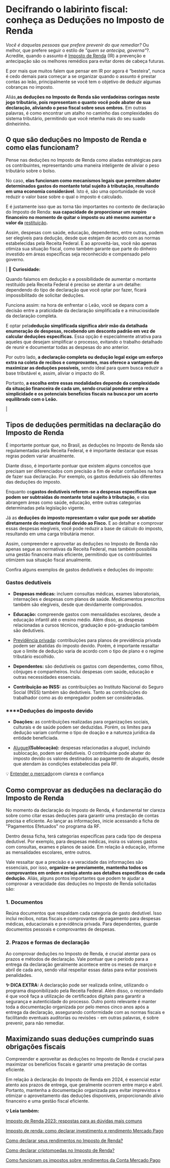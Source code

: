# Decifrando o labirinto fiscal: conheça as Deduções no Imposto de Renda

*Você é daquelas pessoas que prefere prevenir do que remediar?* Ou melhor, que prefere seguir o estilo de *"quem se antecipa, governa"*?. Acredite, quando o assunto é [Imposto de Renda](https://meubolso.mercadopago.com.br/imposto-de-renda-2021-o-que-voce-precisa-saber) (IR) a prevenção e antecipação são os melhores remédios para evitar dores de cabeça futuras.

E por mais que muitos falem que pensar em IR por agora é “besteira”, nunca é cedo demais para começar a se organizar quando o assunto é prestar contas ao leão, principalmente se você tem o objetivo de deduzir algumas cobranças no imposto.

Aliás,**as deduções no Imposto de Renda são verdadeiras coringas neste jogo tributário, pois representam o quanto você pode abater de sua declaração, aliviando o peso fiscal sobre seus ombros.** Em outras palavras, é como encontrar um atalho no caminho das complexidades do sistema tributário, permitindo que você retenha mais do seu suado dinheirinho.

## **O que são deduções no Imposto de Renda e como elas funcionam?**

Pense nas deduções no Imposto de Renda como aliadas estratégicas para os contribuintes, representando uma maneira inteligente de aliviar o peso tributário sobre o bolso.

No caso, **elas funcionam como mecanismos legais que permitem abater determinados gastos do montante total sujeito à tributação, resultando em uma economia considerável**. Isto é, são uma oportunidade de você reduzir o valor base sobre o qual o imposto é calculado.

E é justamente isso que as torna tão importantes no contexto de declaração do Imposto de Renda: **sua capacidade de proporcionar um respiro financeiro no momento de quitar o imposto ou até mesmo aumentar o valor da** [restituição](https://meubolso.mercadopago.com.br/restituicao-imposto-de-renda)**.**

Assim, despesas com saúde, educação, dependentes, entre outras, podem ser elegíveis para dedução, desde que estejam de acordo com as normas estabelecidas pela Receita Federal. E ao aproveitá-las, você não apenas otimiza sua situação fiscal, como também garante que parte do dinheiro investido em áreas específicas seja reconhecido e compensado pelo governo.

| 
🤔 **Curiosidade:**

Quando falamos em dedução e a possibilidade de aumentar o montante restituído pela Receita Federal é preciso se atentar a um detalhe: dependendo do tipo de declaração que você optar por fazer, ficará impossibilitado de solicitar deduções.

Funciona assim: na hora de enfrentar o Leão, você se depara com a decisão entre a praticidade da declaração simplificada e a minuciosidade da declaração completa.

E optar pela**dedução simplificada significa abrir mão da detalhada enumeração de despesas, recebendo um desconto padrão em vez de calcular deduções específicas.** Essa opção é especialmente atrativa para aqueles que desejam simplificar o processo, evitando o trabalho detalhado de reunir e documentar todas as despesas do ano anterior.

Por outro lado, **a declaração completa ou dedução legal exige um esforço extra na coleta de recibos e comprovantes, mas oferece a vantagem de maximizar as deduções possíveis,** sendo ideal para quem busca reduzir a base tributável e, assim, aliviar o impacto do IR.

Portanto, **a escolha entre essas modalidades depende da complexidade da situação financeira de cada um, sendo crucial ponderar entre a simplicidade e os potenciais benefícios fiscais na busca por um acerto equilibrado com o Leão.**

 |

## **Tipos de deduções permitidas na declaração do Imposto de Renda**

É importante pontuar que, no Brasil, as deduções no Imposto de Renda são regulamentadas pela Receita Federal, e é importante destacar que essas regras podem variar anualmente.

Diante disso, é importante pontuar que existem alguns conceitos que precisam ser diferenciados com precisão a fim de evitar confusões na hora de fazer sua declaração. Por exemplo, os gastos dedutíveis são diferentes das deduções do imposto.

Enquanto os**gastos dedutíveis referem-se a despesas específicas que podem ser subtraídas do montante total sujeito à tributação**, e elas abrangem áreas como saúde, educação, entre outras categorias determinadas pela legislação vigente.

Já as **deduções do imposto representam o valor que pode ser abatido diretamente do montante final devido ao Fisco.** E ao detalhar e comprovar essas despesas elegíveis, você pode reduzir a base de cálculo do imposto, resultando em uma carga tributária menor.

Assim, compreender e aproveitar as deduções no Imposto de Renda não apenas segue as normativas da Receita Federal, mas também possibilita uma gestão financeira mais eficiente, permitindo que os contribuintes otimizem sua situação fiscal anualmente.

Confira alguns exemplos de gastos dedutíveis e deduções do imposto:

### **Gastos dedutíveis**

- **Despesas médicas:** incluem consultas médicas, exames laboratoriais, internações e despesas com planos de saúde. Medicamentos prescritos também são elegíveis, desde que devidamente comprovados.

- **Educação:** compreende gastos com mensalidades escolares, desde a educação infantil até o ensino médio. Além disso, as despesas relacionadas a cursos técnicos, graduação e pós-graduação também são dedutíveis.

- [Previdência privada](https://meubolso.mercadopago.com.br/tudo-que-voce-precisa-saber-sobre-previdencia-privada)**:** contribuições para planos de previdência privada podem ser abatidas do imposto devido. Porém, é importante ressaltar que o limite de dedução varia de acordo com o tipo de plano e o regime tributário escolhido.

- **Dependentes:** são dedutíveis os gastos com dependentes, como filhos, cônjuges e companheiros. Inclui despesas com saúde, educação e outras necessidades essenciais.

- **Contribuição ao INSS:** as contribuições ao Instituto Nacional do Seguro Social (INSS) também são dedutíveis. Tanto as contribuições do trabalhador como as do empregador podem ser consideradas.

### ******Deduções do imposto devido**

- **Doações:** as contribuições realizadas para organizações sociais, culturais e de saúde podem ser deduzidas. Porém, os limites para dedução variam conforme o tipo de doação e a natureza jurídica da entidade beneficiada.

- [Aluguel](https://meubolso.mercadopago.com.br/como-economizar-pagando-aluguel)**(Sublocação):** despesas relacionadas a aluguel, incluindo sublocação, podem ser dedutíveis. O contribuinte pode abater do imposto devido os valores destinados ao pagamento de aluguéis, desde que atendam às condições estabelecidas pela RF.

💡 [Entender o mercado](https://meubolso.mercadopago.com.br/guia-para-entender-o-mercado)com clareza e confiança

## **Como comprovar as deduções na declaração do Imposto de Renda**

No momento da declaração do Imposto de Renda, é fundamental ter clareza sobre como citar essas deduções para garantir uma prestação de contas precisa e eficiente. Ao lançar as informações, inicie acessando a ficha de "Pagamentos Efetuados" no programa da RF.

Dentro dessa ficha, terá categorias específicas para cada tipo de despesa dedutível. Por exemplo, para despesas médicas, insira os valores gastos com consultas, exames e planos de saúde. Em relação à educação, informe as mensalidades escolares, entre outros.

Vale ressaltar que a precisão e a veracidade das informações são essenciais, por isso, **organize-se previamente, mantenha todos os comprovantes em ordem e esteja atento aos detalhes específicos de cada dedução.** Aliás, alguns pontos importantes que podem te ajudar a comprovar a veracidade das deduções no Imposto de Renda solicitadas são:

### **1. Documentos**

Reúna documentos que respaldam cada categoria de gasto dedutível. Isso inclui recibos, notas fiscais e comprovantes de pagamento para despesas médicas, educacionais e previdência privada. Para dependentes, guarde documentos pessoais e comprovantes de despesas.

### **2.** Prazos e formas de declaração

Ao comprovar deduções no Imposto de Renda, é crucial atentar para os prazos e métodos de declaração. Vale pontuar que o período para a entrega da declaração geralmente acontece entre os meses de março e abril de cada ano, sendo vital respeitar essas datas para evitar possíveis penalidades.

**✨ DICA EXTRA:** A declaração pode ser realizada online, utilizando o programa disponibilizado pela Receita Federal. Além disso, o recomendado é que você faça a utilização de certificados digitais para garantir a segurança e autenticidade do processo. Outro ponto relevante é manter toda a documentação organizada por pelo menos cinco anos após a entrega da declaração, assegurando conformidade com as normas fiscais e facilitando eventuais auditorias ou revisões - em outras palavras, é sobre prevenir, para não remediar.

## **Maximizando suas deduções cumprindo suas obrigações fiscais**

Compreender e aproveitar as deduções no Imposto de Renda é crucial para maximizar os benefícios fiscais e garantir uma prestação de contas eficiente.

Em relação à declaração do Imposto de Renda em 2024, é essencial estar atento aos prazos de entrega, que geralmente ocorrem entre março e abril. Portanto, mantenha a documentação organizada para evitar imprevistos e otimizar o aproveitamento das deduções disponíveis, proporcionando alívio financeiro e uma gestão fiscal eficiente.

**💡 Leia também:**

[Imposto de Renda 2023: respostas para as dúvidas mais comuns](https://meubolso.mercadopago.com.br/imposto-de-renda)

[Imposto de renda: como declarar investimento e rendimento Mercado Pago](https://meubolso.mercadopago.com.br/declare-investimento-e-rendimento-mercado-pago)

[Como declarar seus rendimentos no Imposto de Renda?](https://meubolso.mercadopago.com.br/declarar-investimentos-imposto-renda)

[Como declarar criptomoedas no Imposto de Renda?](https://meubolso.mercadopago.com.br/declarar-criptomoedas-no-imposto-de-renda)

[Como funcionam os impostos sobre rendimentos da Conta Mercado Pago](https://meubolso.mercadopago.com.br/como-funcionam-os-impostos-sobre-rendimentos-conta-mercado-pago)